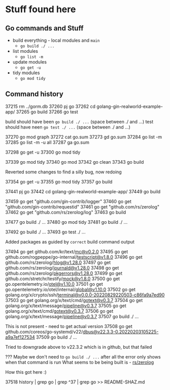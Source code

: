 # Stuff found here

## Go commands and Stuff

- build everything - local modules and `main`
  - `go build ./ ...`
- list modules
  - `go list -m`
- update modules
  - `go get -u`
- tidy modules
  - `go mod tidy`

## Command history

37215  rm ../gorm.db
37260  pj go
37262  cd golang-gin-realworld-example-app/
37265  go build
37266  go test

build should have been `go build ./ ...` (space between ./ and ...)
test should have neen `go test ./ ...` (space between ./ and ...)

37270  go mod graph
37272  cat go.sum
37273  gd go.sum
37284  go list -m
37285  go list -m -u all
37287  ga go.sum

37298  go get -u
37300  go mod tidy

37339  go mod tidy
37340  go mod
37342  go clean
37343  go build

Reverted some changes to find a silly bug, now redoing

37354  go get -u
37355  go mod tidy
37357  go build

37441  pj go
37442  cd golang-gin-realworld-example-app/
37449  go build

37459  go get "github.com/gin-contrib/logger"
37460  go get "github.com/gin-contrib/requestid"
37461  go get "github.com/rs/zerolog"
37462  go get "github.com/rs/zerolog/log"
37463  go build

37477  go build ./ ...
37480  go mod tidy
37481  go build ./ ...

37492  go build ./ ...
37493  go test ./ ...

Added packages as guided by `correct` build command output

37494  go get github.com/kr/text/mc@v0.2.0
37495  go get github.com/rogpeppe/go-internal/testscript@v1.8.0
37496  go get github.com/rs/zerolog/hlog@v1.28.0
37497  go get github.com/rs/zerolog/journald@v1.28.0
37498  go get github.com/rs/zerolog/pkgerrors@v1.28.0
37499  go get github.com/stretchr/testify/mock@v1.8.0
37500  go get go.opentelemetry.io/otel@v1.10.0
37501  go get go.opentelemetry.io/otel/internal/global@v1.10.0
37502  go get golang.org/x/crypto/ssh/terminal@v0.0.0-20220829220503-c86fa9a7ed90
37503  go get golang.org/x/text/cmd/gotext@v0.3.7
37504  go get golang.org/x/text/message/pipeline@v0.3.7
37505  go get golang.org/x/text/cmd/gotext@v0.3.7
37506  go get golang.org/x/text/message/pipeline@v0.3.7
37507  go build ./ ...

This is not present - need to get actual version
37508  go get github.com/coreos/go-systemd/v22/dbus@v22.3.3-0.20220203105225-a9a7ef127534
37509  go build ./ ...

Tried to downgrade above to v22.3.2 which is in github, but that failed

??? Maybe we don't need to `go build ./ ...` after all the error only shows when that command is run
What seems to be being built is - [rs/zerolog](https://github.com/rs/zerolog/blob/master/go.sum)

How this got here :)

37518  history | grep go | grep ^37 | grep go >> README-SHAZ.md
